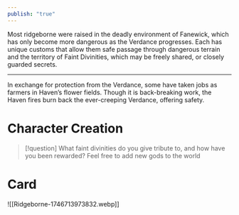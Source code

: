 ```yaml
---
publish: "true"
---
```

Most ridgeborne were raised in the deadly environment of Fanewick, which has only become more dangerous as the Verdance progresses. Each has unique customs that allow them safe passage through dangerous terrain and the territory of Faint Divinities, which may be freely shared, or closely guarded secrets.

---
 
 In exchange for protection from the Verdance, some have taken jobs as farmers in Haven’s flower fields. Though it is back-breaking work, the Haven fires burn back the ever-creeping Verdance, offering safety.

# Character Creation

> [!question] What faint divinities do you give tribute to, and how have you been rewarded?
> Feel free to add new gods to the world
# Card
![[Ridgeborne-1746713973832.webp]]